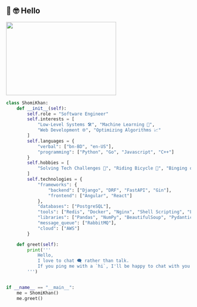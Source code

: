 ## 👋 :nerd_face: Hello
<img src="https://github.com/nahK994/nahK994/assets/35453959/d7e46dca-b22e-45d1-a91f-df439dca5d67" height="200" width="300"/> <br/>

```python
class ShomiKhan:
    def __init__(self):
        self.role = "Software Engineer"
        self.interests = [
            "Low-Level Systems 🛠️", "Machine Learning 🤖",
            "Web Development 🌐", "Optimizing Algorithms 📈"
        ]
        self.languages = {
            "verbal": ["bn-BD", "en-US"],
            "programming": ["Python", "Go", "Javascript", "C++"]
        }
        self.hobbies = [
            "Solving Tech Challenges 🧩", "Riding Bicycle 🚴", "Binging on Anime ⛩️"
        ]
        self.technologies = {
            "frameworks": {
                "backend": ["Django", "DRF", "FastAPI", "Gin"],
                "frontend": ["Angular", "React"]
            },
            "databases": ["PostgreSQL"],
            "tools": ["Redis", "Docker", "Nginx", "Shell Scripting", "Linux"],
            "libraries": ["Pandas", "NumPy", "BeautifulSoup", "Pydantic"],
            "message_queue": ["RabbitMQ"],
            "cloud": ["AWS"]
        }

    def greet(self):
        print('''
            Hello,
            I love to chat 🗨️ rather than talk.
            If you ping me with a `hi`, I'll be happy to chat with you more! 😊
        ''')


if __name__ == "__main__":
    me = ShomiKhan()
    me.greet()


```

<!-- ## Github Stats  
<div align="left"><img src="https://github-readme-stats.vercel.app/api?username=nahK994&show_icons=true&count_private=true&hide_border=true" align="center" /></div> -->

<!-- ### 📬 Let’s Connect
Reach me through: [![LinkedIn](https://img.shields.io/badge/LinkedIn-%230077B5.svg?logo=linkedin&logoColor=white&style=flat)](https://linkedin.com/in/shomi-khan-64b418118) [![Facebook](https://img.shields.io/badge/Facebook-%231877F2.svg?logo=Facebook&logoColor=white&style=flat)](https://facebook.com/shomi.khan1) -->
<br/>

<!-- ### 🕹️ My Toolbox 🧩
![Python](https://img.shields.io/badge/python-3670A0?logo=python&logoColor=ffdd54&style=flat) ![C++](https://img.shields.io/badge/c++-%2300599C.svg?logo=c%2B%2B&logoColor=white&style=flat) ![Go](https://img.shields.io/badge/go-%2300ADD8.svg?logo=go&logoColor=white&style=flat) ![JavaScript](https://img.shields.io/badge/JavaScript-323330?style=for-the-badge&logo=javascript&logoColor=F7DF1E&style=flat) ![Django](https://img.shields.io/badge/django-%23092E20.svg?logo=django&logoColor=white&style=flat) ![DjangoREST](https://img.shields.io/badge/DJANGO-REST-ff1709?logo=django&logoColor=white&color=ff1709&labelColor=gray&style=flat) ![Postgres](https://img.shields.io/badge/postgres-%23316192.svg?logo=postgresql&logoColor=white&style=flat) ![FastAPI](https://img.shields.io/badge/FastAPI-005571?logo=fastapi&style=flat) ![Docker](https://img.shields.io/badge/docker-%230db7ed.svg?logo=docker&logoColor=white&style=flat) ![React](https://img.shields.io/badge/react-%2320232a.svg?style=for-the-badge&logo=react&logoColor=%2361DAFB&style=flat) ![Swagger](https://img.shields.io/badge/-Swagger-%23Clojure?logo=swagger&logoColor=white&style=flat) ![Pandas](https://img.shields.io/badge/pandas-%23150458.svg?style=flat&logo=pandas&logoColor=white) ![RabbitMQ](https://img.shields.io/badge/rabbitmq-%23FF6600.svg?&style=for-the-badge&logo=rabbitmq&logoColor=white&style=flat) ![Nginx](https://img.shields.io/badge/nginx-%23009639.svg?logo=nginx&logoColor=white&style=flat) ![Redis](https://img.shields.io/badge/redis-CC0000.svg?&style=for-the-badge&logo=redis&logoColor=white&style=flat) ![LINUX](https://img.shields.io/badge/Linux-FCC624?logo=linux&logoColor=black&style=flat) ![Shell Script](https://img.shields.io/badge/shell_script-%23121011.svg?logo=gnu-bash&logoColor=white&style=flat) ![NumPy](https://img.shields.io/badge/numpy-%23013243.svg?style=for-the-badge&logo=numpy&logoColor=white&style=flat) ![AWS](https://img.shields.io/badge/AWS-%23FF9900.svg?logo=amazon-aws&logoColor=white&style=flat) -->

<!-- ![](https://github-readme-streak-stats.herokuapp.com/?user=nahK994&theme=city_light&hide_border=false)

![Top Langs](https://github-readme-stats.vercel.app/api/top-langs/?username=nahK994&exclude_repo=V,handGestureStaffs,colorHand,odaktar-frontend&layout=compact) -->

<!-- Proudly created with GPRM ( https://gprm.itsvg.in ) -->
<!-- <img src="https://komarev.com/ghpvc/?username=nahK994&label=Profile%20views&color=0e75b6&style=flat" alt="nahK994" /> -->

